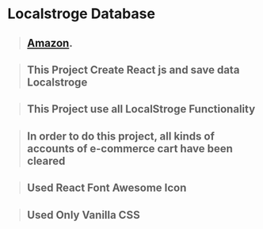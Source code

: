 # Localstroge Database

> ## [Amazon](https://fir-345a5.web.app/).

> ## This Project Create React js and save data Localstroge

> ## This Project use all LocalStroge Functionality

> ## In order to do this project, all kinds of accounts of e-commerce cart have been cleared

> ## Used React Font Awesome Icon

> ## Used Only Vanilla CSS
